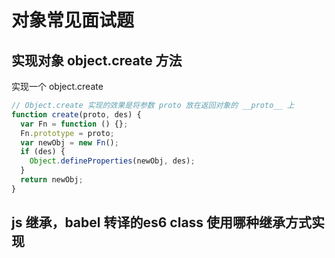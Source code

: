 # 对象常见面试题

## 实现对象 object.create 方法

实现一个 object.create

```js
// Object.create 实现的效果是将参数 proto 放在返回对象的 __proto__ 上
function create(proto, des) {
  var Fn = function () {};
  Fn.prototype = proto;
  var newObj = new Fn();
  if (des) {
    Object.defineProperties(newObj, des);
  }
  return newObj;
}
```

## js 继承，babel 转译的es6 class 使用哪种继承方式实现
